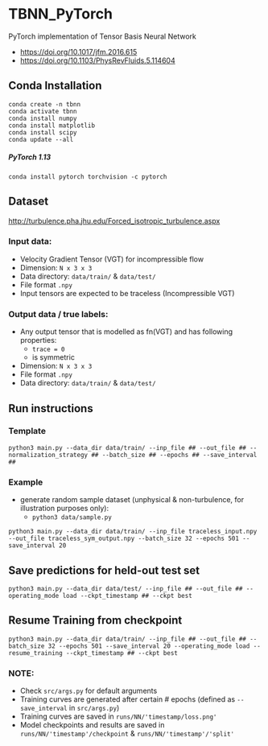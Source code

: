 # TBNN_PyTorch
PyTorch implementation of Tensor Basis Neural Network
* https://doi.org/10.1017/jfm.2016.615
* https://doi.org/10.1103/PhysRevFluids.5.114604

## Conda Installation
```
conda create -n tbnn
conda activate tbnn
conda install numpy
conda install matplotlib
conda install scipy
conda update --all
```
##### PyTorch 1.13
`conda install pytorch torchvision -c pytorch`


## Dataset
http://turbulence.pha.jhu.edu/Forced_isotropic_turbulence.aspx
### Input data:
* Velocity Gradient Tensor (VGT) for incompressible flow
* Dimension: `N x 3 x 3`
* Data directory: `data/train/` & `data/test/`
* File format `.npy`
* Input tensors are expected to be traceless (Incompressible VGT)

### Output data / true labels:
* Any output tensor that is modelled as fn(VGT) and has following properties:
  * `trace = 0`
  * is symmetric 
* Dimension: `N x 3 x 3`
* File format `.npy`
* Data directory: `data/train/` & `data/test/`

## Run instructions
### Template
`python3 main.py --data_dir data/train/ --inp_file ## --out_file ## --normalization_strategy ## --batch_size ## --epochs ## --save_interval ##`

### Example
* generate random sample dataset (unphysical & non-turbulence, for illustration purposes only): 
  * `python3 data/sample.py`

`python3 main.py --data_dir data/train/ --inp_file traceless_input.npy --out_file traceless_sym_output.npy --batch_size 32 --epochs 501 --save_interval 20`

## Save predictions for held-out test set
`python3 main.py --data_dir data/test/ --inp_file ## --out_file ## --operating_mode load --ckpt_timestamp ## --ckpt best`

## Resume Training from checkpoint
`python3 main.py --data_dir data/train/ --inp_file ## --out_file ## --batch_size 32 --epochs 501 --save_interval 20 --operating_mode load --resume_training --ckpt_timestamp ## --ckpt best`

### NOTE:
* Check `src/args.py` for default arguments
* Training curves are generated after certain # epochs (defined as `--save_interval` in `src/args.py`)
* Training curves are saved in `runs/NN/'timestamp/loss.png'`
* Model checkpoints and results are saved in `runs/NN/'timestamp'/checkpoint` & `runs/NN/'timestamp'/'split'`
